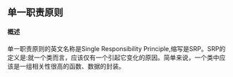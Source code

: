 ## 单一职责原则
#### 概述
单一职责原则的英文名称是Single Responsibility Principle,缩写是SRP。SRP的定义是:就一个类而言，应该仅有一个引起它变化的原因。简单来说，一个类中应该是一组相关性很高的函数、数据的封装。
